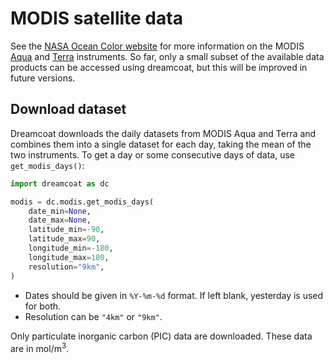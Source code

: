 # MODIS satellite data

See the [NASA Ocean Color website](https://oceancolor.gsfc.nasa.gov/) for more information on the MODIS [Aqua](https://oceancolor.gsfc.nasa.gov/data/aqua/) and [Terra](https://oceancolor.gsfc.nasa.gov/data/terra/) instruments.  So far, only a small subset of the available data products can be accessed using dreamcoat, but this will be improved in future versions.  

## Download dataset

Dreamcoat downloads the daily datasets from MODIS Aqua and Terra and combines them into a single dataset for each day, taking the mean of the two instruments.  To get a day or some consecutive days of data, use `get_modis_days()`:

```python
import dreamcoat as dc

modis = dc.modis.get_modis_days(
    date_min=None,
    date_max=None,
    latitude_min=-90,
    latitude_max=90,
    longitude_min=-180,
    longitude_max=180,
    resolution="9km",
)
```

  * Dates should be given in `%Y-%m-%d` format.  If left blank, yesterday is used for both.
  * Resolution can be `"4km"` or `"9km"`.

Only particulate inorganic carbon (PIC) data are downloaded.  These data are in mol/m<sup>3</sup>.
